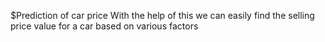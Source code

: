 $Prediction of car price
With the help of this we can easily find the selling price value for a car based on various factors
